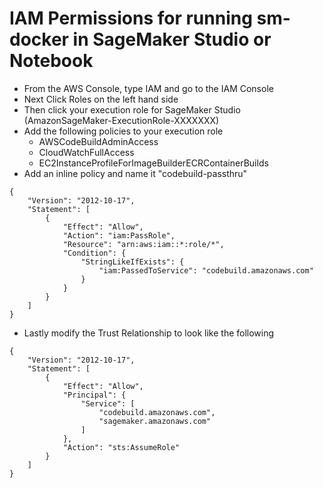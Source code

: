# IAM Permissions for running sm-docker in SageMaker Studio or Notebook

- From the AWS Console, type IAM and go to the IAM Console
- Next Click Roles on the left hand side
- Then click your execution role for SageMaker Studio (AmazonSageMaker-ExecutionRole-XXXXXXX)
- Add the following policies to your execution role
    - AWSCodeBuildAdminAccess
    - CloudWatchFullAccess
    - EC2InstanceProfileForImageBuilderECRContainerBuilds
- Add an inline policy and name it "codebuild-passthru"
```
{
    "Version": "2012-10-17",
    "Statement": [
        {
            "Effect": "Allow",
            "Action": "iam:PassRole",
            "Resource": "arn:aws:iam::*:role/*",
            "Condition": {
                "StringLikeIfExists": {
                    "iam:PassedToService": "codebuild.amazonaws.com"
                }
            }
        }
    ]
}
```
- Lastly modify the Trust Relationship to look like the following
```
{
    "Version": "2012-10-17",
    "Statement": [
        {
            "Effect": "Allow",
            "Principal": {
                "Service": [
                    "codebuild.amazonaws.com",
                    "sagemaker.amazonaws.com"
                ]
            },
            "Action": "sts:AssumeRole"
        }
    ]
}
```
